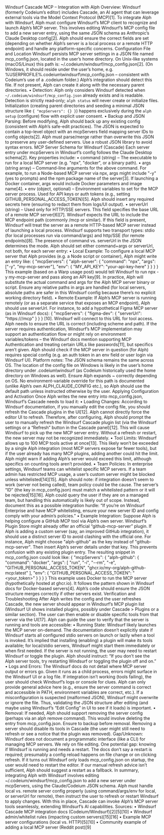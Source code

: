 Windsurf Cascade MCP – Integration with Alph
Overview: Windsurf (formerly Codeium’s editor) includes Cascade, an AI agent that can leverage external tools via the Model Context Protocol (MCP)[1]. To integrate Alph with Windsurf, Alph must configure Windsurf’s MCP client to recognize and launch Alph’s MCP server. This involves editing Windsurf’s MCP config file to add a new server entry, using the same JSON schema as Anthropic’s Claude Desktop config[2]. Alph should ensure the correct fields are set (depending on whether Alph’s server is a local process or a remote HTTP endpoint) and handle any platform-specific concerns.
Configuration File and Location
Windsurf persists MCP server settings in a JSON file named mcp_config.json, located in the user’s home directory. On Unix-like systems (macOS/Linux) this path is: ~/.codeium/windsurf/mcp_config.json[2]. (On Windows, it should reside under the user’s home, e.g. %USERPROFILE%\.codeium\windsurf\mcp_config.json – consistent with Codeium’s use of a .codeium folder.) Alph’s integration should detect this file. If not present, Alph can create it along with the necessary parent directories.
•	Detection: Alph only considers Windsurf detected when `~/.codeium/windsurf/mcp_config.json` already exists and is readable. Detection is strictly read‑only; `alph status` will never create or initialize files. Initialization (creating parent directories and seeding a minimal JSON structure like `{ "mcpServers": {} }`) happens exclusively during the `alph setup` (configure) flow with explicit user consent.
•	Backup and JSON Parsing: Before modifying, Alph should back up any existing config (consistent with Alph’s safe-edit practices). The JSON is expected to contain a top-level object with an mcpServers field mapping server IDs to config objects[2]. Alph must parse/merge rather than overwrite this JSON to preserve any user-defined servers. Use a robust JSON library to avoid syntax errors.
MCP Server Schema for Windsurf (Cascade)
Each server entry under mcpServers in Windsurf’s config follows the Claude Desktop schema[2]. Key properties include:
•	command (string) – The executable to run for a local MCP server (e.g. "npx", "docker", or a binary path).
•	args (string array) – Command-line arguments for the above command. For example, to run a Node-based MCP server via npx, args might include "-y" (yes to prompts) and the npm package name of the server[3]. If launching a Docker container, args would include Docker parameters and image name[4].
•	env (object, optional) – Environment variables to set for the MCP server process. Used for API keys or auth tokens (e.g., setting GITHUB_PERSONAL_ACCESS_TOKEN)[5]. Alph should insert any required secrets here (ensuring to redact them from logs/UI output).
•	serverUrl (string) – Used only for HTTP/SSE servers. This field specifies the base URL of a remote MCP server[6][7]. Windsurf expects the URL to include the MCP endpoint path (commonly /mcp or similar). If this field is present, Windsurf will treat the server as a remote HTTP-based MCP server instead of launching a local process.
Windsurf supports two transport types: stdio (for local processes run via command/args) and http/SSE (for remote endpoints)[8]. The presence of command vs. serverUrl in the JSON determines the mode. Alph should set either command+args or serverUrl, not both, for each server entry:
•	Local Example: To configure a local MCP server that Alph provides (e.g. a Node script or container), Alph might write an entry like:
{
  "mcpServers": {
    "alph-server": {
      "command": "npx",
      "args": ["-y", "my-mcp-server"],
      "env": {
        "MY_API_KEY": "your-api-key-here"
      }
    }
  }
}
This example (based on a Warp usage post) would tell Windsurf to run npx -y my-mcp-server and pass along an API key[9]. In practice, Alph will substitute the actual command and args for the Alph MCP server binary or script. Ensure any relative paths in args are handled (for local servers, absolute paths are safer in this Windsurf config because there’s no explicit working directory field).
•	Remote Example: If Alph’s MCP server is running remotely (or as a separate service that exposes an MCP endpoint), Alph should use serverUrl. For instance, to add a hypothetical Figma MCP server (as in Windsurf docs):
{
  "mcpServers": {
    "figma-dev": {
      "serverUrl": "https://<your-server-url>/mcp"
    }
  }
}
[10]. Windsurf will connect to this URL for tool access. Alph needs to ensure the URL is correct (including scheme and path). If the server requires authentication, Windsurf’s MCP implementation may support an authentication flow or might rely on environment variables/tokens – the Windsurf docs mention supporting MCP Authentication and treating certain URLs like passwords[11], but specifics aren’t given. Alph should check if the MCP server in question (for Alph) requires special config (e.g. an auth token in an env field or user login via Windsurf UI).
Platform notes: The JSON schema remains the same across OS. The location of the config file on Windows is likely in the user’s home directory under .codeium\windsurf (as Codeium historically used the home directory on Windows as well). Ensure Alph expands ~ correctly depending on OS. No environment-variable override for this path is documented (unlike Alph’s own ALPH_CLAUDE_CONFIG etc.), so Alph should use the default path unless instructed otherwise by the user.
Applying Configuration and Activation
Once Alph writes the new entry into mcp_config.json, Windsurf’s Cascade needs to load it:
•	Loading Changes: According to Windsurf documentation, if you manually edit the config file, you should refresh the Cascade plugins in the UI[12]. Alph cannot directly force the editor UI to refresh. Therefore, after configuring, Alph should prompt the user to manually refresh the Windsurf Cascade plugin list (via the Windsurf settings or a “Refresh” button in the Cascade panel)[12]. This will cause Windsurf to pick up the new MCP server entry. Without a refresh or restart, the new server may not be recognized immediately.
•	Tool Limits: Windsurf allows up to 100 MCP tools active at once[13]. This likely won’t be exceeded by a single Alph integration (most MCP servers expose far fewer tools), but if the user already has many MCP plugins, adding another could hit the limit. Alph might warn if adding Alph’s server would exceed this limit, although specifics on counting tools aren’t provided.
•	Team Policies: In enterprise settings, Windsurf teams can whitelist specific MCP servers. If a team admin has restricted MCP usage, a user’s custom server might be blocked unless whitelisted[14][15]. Alph should note: if integration doesn’t seem to work (server not being called), team policy could be the cause. The server’s “ID” (the key in mcp_config.json) must match a whitelisted pattern or it will be rejected[15][16]. Alph could query the user if they are on a managed team, but handling this automatically is likely out of scope. Instead, document this as a possible integration hurdle: “If you’re on Windsurf Enterprise and have MCP whitelisting, ensure your new server ID and config comply with your admin’s policies.”
•	Example Integration: Suppose Alph is helping configure a GitHub MCP tool via Alph’s own server. Windsurf’s Plugin Store might already offer an official “github-mcp-server” plugin. If Alph is adding a custom server (say, an improved GitHub integration), it should use a distinct server ID to avoid clashing with the official one. For instance, Alph might choose "alph-github" as the key instead of "github-mcp-server". Then insert Alph’s server details under that key. This prevents confusion with any existing plugin entry. The resulting snippet in mcp_config.json could look like:
{
  "mcpServers": {
    "alph-github": {
      "command": "docker",
      "args": [
        "run", "-i", "--rm",
        "-e", "GITHUB_PERSONAL_ACCESS_TOKEN",
        "ghcr.io/my-org/alph-github-mcp:latest"
      ],
      "env": {
        "GITHUB_PERSONAL_ACCESS_TOKEN": "<your_token>"
      }
    }
  }
}
This example uses Docker to run the MCP server (hypothetically hosted at ghcr.io). It follows the pattern shown in Windsurf docs for Docker-based servers[4]. Alph’s code should ensure the JSON structure merges correctly if other servers exist.
Verification and Troubleshooting
After Alph writes the config and the user refreshes Cascade, the new server should appear in Windsurf’s MCP plugin list (Windsurf UI shows installed plugins, possibly under Cascade > Plugins or a similar section). The user can then enable or disable specific tools from that server via the UI[17]. Alph can guide the user to verify that the server is running and tools are accessible:
•	Running State: Windsurf likely launches the MCP server on-demand. The documentation doesn’t explicitly state if Windsurf starts all configured stdio servers on launch or lazily when a tool is invoked. It’s implied that installing (enabling) a plugin will make its tools available; for local/stdio servers, Windsurf might start them immediately or when first needed. If the server is not running, the user may need to restart Windsurf or toggle the plugin. Alph should instruct: “If you don’t see the Alph server tools, try restarting Windsurf or toggling the plugin off and on.”
•	Logs and Errors: The Windsurf docs do not detail where MCP server output or errors go. Given it runs as a child process, errors might surface in the Windsurf UI or a log file. If integration isn’t working (tools failing), the user should check Windsurf’s logs or console for clues. Alph can only provide general advice here (e.g., ensure the server command is correct and accessible in PATH, environment variables are correct, etc.). If a misconfiguration is suspected (malformed JSON), Windsurf might overwrite or ignore the file. Thus, validating the JSON structure after editing (and maybe using Windsurf’s “Edit Config” in UI to see if it loads) is important.
•	Removal: If needed, Alph should support removing the server config (perhaps via an alph remove command). This would involve deleting the entry from mcp_config.json. Ensure to backup before removal. Removing a server should disable its tools in Cascade (the user might still need to refresh or see a notice that the plugin was removed).
Gap/Unknown: Windsurf does not document a programmatic interface (like a CLI) for managing MCP servers. We rely on file editing. One potential gap: knowing if Windsurf is running and needs a restart. The docs don’t say a restart is required; presumably a config reload happens on file change or on clicking refresh. If it turns out Windsurf only loads mcp_config.json on startup, the user would need to restart the editor. If our manual refresh advice isn’t sufficient, Alph should suggest a restart as a fallback.
In summary, integrating Alph with Windsurf involves editing ~/.codeium/windsurf/mcp_config.json to add a new server under mcpServers, using the Claude/Codeium JSON schema. Alph must handle local vs. remote server config properly (using command/args/env for local, or serverUrl for remote), then instruct the user to refresh or restart Windsurf to apply changes. With this in place, Cascade can invoke Alph’s MCP server tools seamlessly, extending Windsurf’s AI capabilities.
Sources:
•	Windsurf Cascade MCP integration docs (Codeium/Windsurf)[2][5][10]
•	Windsurf admin/whitelist rules (impacting custom servers)[15][16]
•	Example MCP server configurations (local vs. HTTP)[5][10]
•	Community example of adding a local MCP server (Reddit post)[9]

